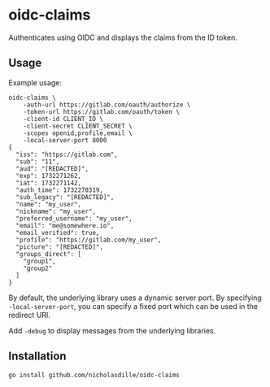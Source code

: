 # oidc-claims

Authenticates using OIDC and displays the claims from the ID token.

## Usage

Example usage:

```shell
oidc-claims \
    -auth-url https://gitlab.com/oauth/authorize \
    -token-url https://gitlab.com/oauth/token \
    -client-id CLIENT_ID \
    -client-secret CLIENT_SECRET \
    -scopes openid,profile,email \
    -local-server-port 8000
{
  "iss": "https://gitlab.com",
  "sub": "11",
  "aud": "[REDACTED]",
  "exp": 1732271262,
  "iat": 1732271142,
  "auth_time": 1732270319,
  "sub_legacy": "[REDACTED]",
  "name": "my_user",
  "nickname": "my_user",
  "preferred_username": "my_user",
  "email": "me@somewhere.io",
  "email_verified": true,
  "profile": "https://gitlab.com/my_user",
  "picture": "[REDACTED]",
  "groups_direct": [
    "group1",
    "group2"
  ]
}
```

By default, the underlying library uses a dynamic server port. By specifying `-local-server-port`, you can specify a fixed port which can be used in the redirect URI.

Add `-debug` to display messages from the underlying libraries.

## Installation

```shell
go install github.com/nicholasdille/oidc-claims
```
